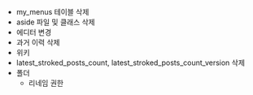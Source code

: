 * my_menus 테이블 삭제
* aside 파일 및 클래스 삭제
* 에디터 변경
* 과거 이력 삭제
* 위키
* latest_stroked_posts_count, latest_stroked_posts_count_version 삭제
* 폴더
    - 리네임 권한
